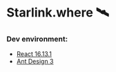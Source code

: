 # Starlink.where 🛰️

### Dev environment:
- [React 16.13.1](https://reactjs.org/)
- [Ant Design 3](https://ant.design/)